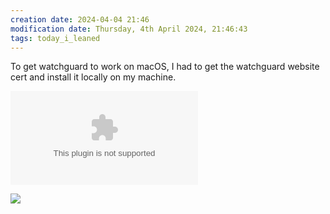 ```yaml
---
creation date: 2024-04-04 21:46
modification date: Thursday, 4th April 2024, 21:46:43
tags: today_i_leaned
---
```


To get watchguard to work on macOS, I had to get the watchguard website cert and install it locally on my machine.

![](Fireware%20web%20CA.cer)

![](Pasted%20image%2020240404214843.png)